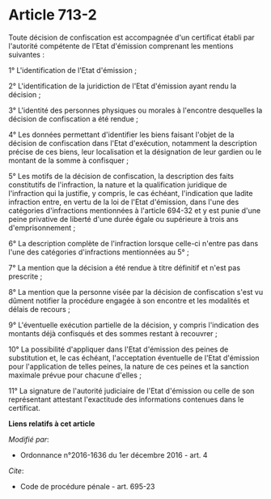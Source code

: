 # Article 713-2

Toute décision de confiscation est accompagnée d'un certificat établi par l'autorité compétente de l'Etat d'émission
comprenant les mentions suivantes : 

1° L'identification de l'Etat d'émission ; 

2° L'identification de la juridiction de l'Etat d'émission ayant rendu la décision ; 

3° L'identité des personnes physiques ou morales à l'encontre desquelles la décision de confiscation a été rendue ; 

4° Les données permettant d'identifier les biens faisant l'objet de la décision de confiscation dans l'Etat d'exécution,
notamment la description précise de ces biens, leur localisation et la désignation de leur gardien ou le montant de la somme
à confisquer ; 

5° Les motifs de la décision de confiscation, la description des faits constitutifs de l'infraction, la nature et la
qualification juridique de l'infraction qui la justifie, y compris, le cas échéant, l'indication que ladite infraction entre,
en vertu de la loi de l'Etat d'émission, dans l'une des catégories d'infractions mentionnées à l'article 694-32 et y est
punie d'une peine privative de liberté d'une durée égale ou supérieure à trois ans d'emprisonnement ; 

6° La description complète de l'infraction lorsque celle-ci n'entre pas dans l'une des catégories d'infractions mentionnées
au 5° ; 

7° La mention que la décision a été rendue à titre définitif et n'est pas prescrite ; 

8° La mention que la personne visée par la décision de confiscation s'est vu dûment notifier la procédure engagée à son
encontre et les modalités et délais de recours ; 

9° L'éventuelle exécution partielle de la décision, y compris l'indication des montants déjà confisqués et des sommes restant
à recouvrer ; 

10° La possibilité d'appliquer dans l'Etat d'émission des peines de substitution et, le cas échéant, l'acceptation éventuelle
de l'Etat d'émission pour l'application de telles peines, la nature de ces peines et la sanction maximale prévue pour chacune
d'elles ; 

11° La signature de l'autorité judiciaire de l'Etat d'émission ou celle de son représentant attestant l'exactitude des
informations contenues dans le certificat.

**Liens relatifs à cet article**

_Modifié par_:

  - Ordonnance n°2016-1636 du 1er décembre 2016 - art. 4

_Cite_:

  - Code de procédure pénale - art. 695-23
